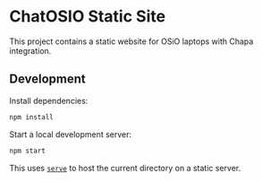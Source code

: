 # ChatOSIO Static Site

This project contains a static website for OSiO laptops with Chapa integration.

## Development

Install dependencies:

```bash
npm install
```

Start a local development server:

```bash
npm start
```

This uses [`serve`](https://www.npmjs.com/package/serve) to host the current directory on a static server.

